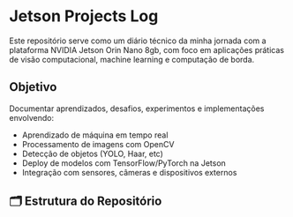 # Jetson Projects Log 

Este repositório serve como um diário técnico da minha jornada com a plataforma NVIDIA Jetson Orin Nano 8gb, com foco em aplicações práticas de visão computacional, machine learning e computação de borda.

##  Objetivo

Documentar aprendizados, desafios, experimentos e implementações envolvendo:
- Aprendizado de máquina em tempo real
- Processamento de imagens com OpenCV
- Detecção de objetos (YOLO, Haar, etc)
- Deploy de modelos com TensorFlow/PyTorch na Jetson
- Integração com sensores, câmeras e dispositivos externos

## 🗂 Estrutura do Repositório

